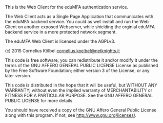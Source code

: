 This is the Web Client for the eduMFA authentication service.

The Web Client acts as a Single Page Application that communicates with the
eduMFA backend service. You could as well install and run the Web Client
on another exposed Webserver, while shielding the orginial eduMFA
backend service in a more protected network segment.

The eduMFA Web Client is licensed under the AGPLv3.

(c) 2015 Cornelius Kölbel <cornelius.koelbel@netknights.it>


  This code is free software; you can redistribute it and/or
  modify it under the terms of the GNU AFFERO GENERAL PUBLIC LICENSE
  License as published by the Free Software Foundation; either
  version 3 of the License, or any later version.

  This code is distributed in the hope that it will be useful,
  but WITHOUT ANY WARRANTY; without even the implied warranty of
  MERCHANTABILITY or FITNESS FOR A PARTICULAR PURPOSE.  See the
  GNU AFFERO GENERAL PUBLIC LICENSE for more details.

  You should have received a copy of the GNU Affero General Public
  License along with this program.  If not, see <http://www.gnu.org/licenses/>.
